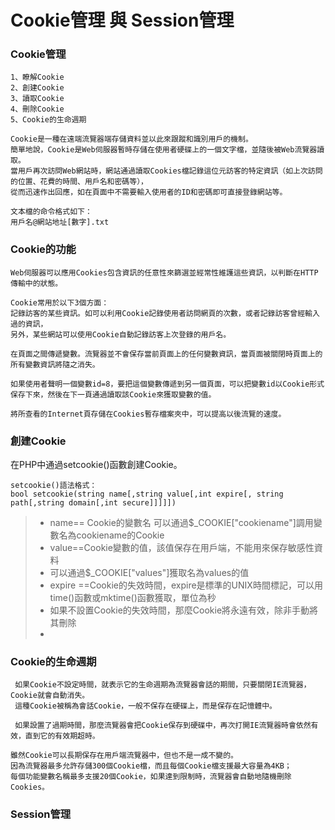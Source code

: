 # Cookie管理 與 Session管理 


### Cookie管理 


```
1、瞭解Cookie 
2、創建Cookie 
3、讀取Cookie 
4、刪除Cookie 
5、Cookie的生命週期 

```

```
Cookie是一種在遠端流覽器端存儲資料並以此來跟蹤和識別用戶的機制。
簡單地說，Cookie是Web伺服器暫時存儲在使用者硬碟上的一個文字檔，並隨後被Web流覽器讀取。
當用戶再次訪問Web網站時，網站通過讀取Cookies檔記錄這位元訪客的特定資訊（如上次訪問的位置、花費的時間、用戶名和密碼等），
從而迅速作出回應，如在頁面中不需要輸入使用者的ID和密碼即可直接登錄網站等。

文本檔的命令格式如下：
用戶名@網站地址[數字].txt

```

### Cookie的功能
```
Web伺服器可以應用Cookies包含資訊的任意性來篩選並經常性維護這些資訊，以判斷在HTTP傳輸中的狀態。

Cookie常用於以下3個方面：
記錄訪客的某些資訊。如可以利用Cookie記錄使用者訪問網頁的次數，或者記錄訪客曾經輸入過的資訊，
另外，某些網站可以使用Cookie自動記錄訪客上次登錄的用戶名。 

在頁面之間傳遞變數。流覽器並不會保存當前頁面上的任何變數資訊，當頁面被關閉時頁面上的所有變數資訊將隨之消失。

如果使用者聲明一個變數id=8，要把這個變數傳遞到另一個頁面，可以把變數id以Cookie形式保存下來，然後在下一頁通過讀取該Cookie來獲取變數的值。

將所查看的Internet頁存儲在Cookies暫存檔案夾中，可以提高以後流覽的速度。 

```

### 創建Cookie

在PHP中通過setcookie()函數創建Cookie。

```
setcookie()語法格式：
bool setcookie(string name[,string value[,int expire[, string path[,string domain[,int secure]]]]])
```

>* name== Cookie的變數名 可以通過$_COOKIE["cookiename"]調用變數名為cookiename的Cookie
>* value==Cookie變數的值，該值保存在用戶端，不能用來保存敏感性資料
>* 可以通過$_COOKIE["values"]獲取名為values的值 
>* expire ==Cookie的失效時間，expire是標準的UNIX時間標記，可以用time()函數或mktime()函數獲取，單位為秒 
>*  如果不設置Cookie的失效時間，那麼Cookie將永遠有效，除非手動將其刪除 
>* 

### Cookie的生命週期 
```
 如果Cookie不設定時間，就表示它的生命週期為流覽器會話的期間，只要關閉IE流覽器，Cookie就會自動消失。
 這種Cookie被稱為會話Cookie，一般不保存在硬碟上，而是保存在記憶體中。
 
 如果設置了過期時間，那麼流覽器會把Cookie保存到硬碟中，再次打開IE流覽器時會依然有效，直到它的有效期超時。
    
雖然Cookie可以長期保存在用戶端流覽器中，但也不是一成不變的。
因為流覽器最多允許存儲300個Cookie檔，而且每個Cookie檔支援最大容量為4KB；
每個功能變數名稱最多支援20個Cookie，如果達到限制時，流覽器會自動地隨機刪除Cookies。 

```
 
### Session管理 


```

```


```

```


```

```
